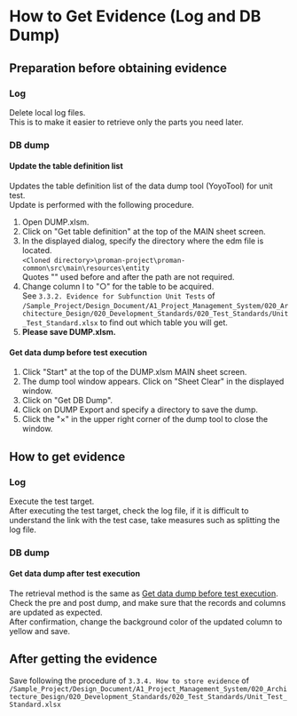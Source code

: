 # How to Get Evidence (Log and DB Dump)

## Preparation before obtaining evidence

### Log

Delete local log files.  
This is to make it easier to retrieve only the parts you need later.

### DB dump

#### Update the table definition list

Updates the table definition list of the data dump tool (YoyoTool) for unit test.  
Update is performed with the following procedure.

1. Open DUMP.xlsm.
1. Click on "Get table definition" at the top of the MAIN sheet screen.
1. In the displayed dialog, specify the directory where the edm file is located.  
   `<Cloned directory>\proman-project\proman-common\src\main\resources\entity`   
   Quotes "" used before and after the path are not required.
1. Change column I to "○" for the table to be acquired.   
   See `3.3.2. Evidence for Subfunction Unit Tests` of `/Sample_Project/Design_Document/A1_Project_Management_System/020_Architecture_Design/020_Development_Standards/020_Test_Standards/Unit_Test_Standard.xlsx` to find out which table you will get.  
1. **Please save DUMP.xlsm.**

#### Get data dump before test execution

1. Click "Start" at the top of the DUMP.xlsm MAIN sheet screen.
1. The dump tool window appears. Click on "Sheet Clear" in the displayed window.
1. Click on "Get DB Dump".
1. Click on DUMP Export and specify a directory to save the dump.
1. Click the "×" in the upper right corner of the dump tool to close the window.


## How to get evidence

### Log

Execute the test target.   
After executing the test target, check the log file, if it is difficult to understand the link with the test case, take measures such as splitting the log file.

### DB dump

#### Get data dump after test execution

The retrieval method is the same as [Get data dump before test execution](#get-data-dump-before-test-execution).  
Check the pre and post dump, and make sure that the records and columns are updated as expected.   
After confirmation, change the background color of the updated column to yellow and save.


## After getting the evidence

Save following the procedure of `3.3.4. How to store evidence` of `/Sample_Project/Design_Document/A1_Project_Management_System/020_Architecture_Design/020_Development_Standards/020_Test_Standards/Unit_Test_Standard.xlsx`   
